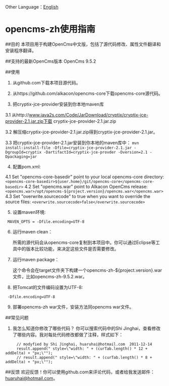 Other Language：[English](https://github.com/shijh/opencms/blob/master/opencms-zh/README.md)

opencms-zh使用指南
==================================

##目的
本项目用于构建OpenCms中文版，包括了源代码修改、属性文件翻译和安装程序翻译。


##支持的最新OpenCms版本
OpenCms 9.5.2


##使用
1. 从github.com下载本项目源代码。

2. 从https://github.com/alkacon/opencms-core下载opencms-core源代码。

3. 把cryptix-jce-provider安装到你本地maven库

  3.1 从http://www.java2s.com/Code/JarDownload/cryptix/cryptix-jce-provider-2.1.jar.zip下载 cryptix-jce-provider-2.1.jar.zip

  3.2 解压缩cryptix-jce-provider-2.1.jar.zip得到cryptix-jce-provider-2.1.jar。

  3.3 把cryptix-jce-provider-2.1.jar安装到你本地的maven库中：
    ```
	mvn install:install-file -Dfile=cryptix-jce-provider-2.1.jar -DgroupId=cryptix -DartifactId=cryptix-jce-provder -Dversion=2.1 -Dpackaging=jar
    ```

4. 配置pom.xml:

  4.1 Set "opencms-core-basedir" point to your local opencms-core directory:
    ```
	<opencms-core-basedir>${user.home}/git/opencms-core</opencms-core-basedir>
    ```
  4.2 Set "opencms.war" point to Alkacon OpenCms release:
    ```
	<opencms.war>/opt/opencms-${project.version}/opencms.war</opencms.war>
    ```
  4.3 Set "overwrite.sourcecode" to true when you want to override the source files:
    ```
	<overwrite.sourcecode>false</overwrite.sourcecode>
    ```

5. 设置maven环境:
  ```
   MAVEN_OPTS = -Dfile.encoding=UTF-8
  ```
6. 运行maven clean：

   所需的源代码会从opencms-core复制到本项目中。你可以通过Eclipse等工具中的版本比较功能，来决定这些文件是否需要修改。

7. 运行maven package：

   这个命令会在target文件夹下构建一个opencms-zh-${project.version}.war文件，比如opencms-zh-9.5.2.war。

8. 把Tomcat的文件编码设置为UTF-8:
  ```
   -Dfile.encoding=UTF-8
  ```
9. 部署opencms-zh war文件，安装方法同opencms war文件。


##常见问题
1. 我怎么知道你修改了哪些代码？
   你可以搜索代码中的Shi Jinghai，查看修改了哪些内容。我对每处代码修改都做了注释，样式如下：
  ```
       // modyfied by Shi Jinghai, huaruhai@hotmail.com  2011-12-14
       result.append(" style=\"width: " + (curTab.length() * 12 + addDelta) + "px;\"");
       // result.append(" style=\"width: " + (curTab.length() * 8 + addDelta) + "px;\"");
  ```

##反馈
欢迎反馈！你可以使用github.com来评论代码，或者给我发送邮件：huaruhai@hotmail.com。
